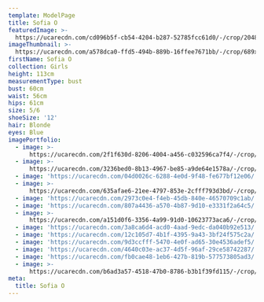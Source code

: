 ```yaml
---
template: ModelPage
title: Sofia O
featuredImage: >-
  https://ucarecdn.com/cd096b5f-cb54-4204-b287-52785fcc61d0/-/crop/2048x677/0,222/-/preview/
imageThumbnail: >-
  https://ucarecdn.com/a578dca0-ffd5-494b-889b-16ffee7671bb/-/crop/689x1082/424,273/-/preview/
firstName: Sofia O
collection: Girls
height: 113cm
measurementType: bust
bust: 60cm
waist: 56cm
hips: 61cm
size: 5/6
shoeSize: '12'
hair: Blonde
eyes: Blue
imagePortfolio:
  - image: >-
      https://ucarecdn.com/2f1f630d-8206-4004-a456-c032596ca7f4/-/crop/1619x2237/0,211/-/preview/
  - image: >-
      https://ucarecdn.com/3236bed0-8b13-4967-be85-a9de64e1578a/-/crop/1482x2169/0,279/-/preview/
  - image: 'https://ucarecdn.com/04d0026c-6288-4e0d-9f48-fe677bf12e06/'
  - image: >-
      https://ucarecdn.com/635afae6-21ee-4797-853e-2cfff793d3bd/-/crop/4784x6710/0,650/-/preview/
  - image: 'https://ucarecdn.com/2973c0e4-f4eb-45db-840e-46570709c1ab/'
  - image: 'https://ucarecdn.com/807a4436-a570-4b87-9d10-e3331f2a64c5/'
  - image: >-
      https://ucarecdn.com/a151d0f6-3356-4a99-91d0-10623773aca6/-/crop/1494x2275/129,0/-/preview/
  - image: 'https://ucarecdn.com/3a8ca6d4-acd0-4aad-9edc-da040b92e513/'
  - image: 'https://ucarecdn.com/12c105d7-4b1f-4395-9a43-3bf24f575c2a/'
  - image: 'https://ucarecdn.com/9d3ccfff-5470-4e0f-ad65-30e4536adef5/'
  - image: 'https://ucarecdn.com/4640c03e-ac37-4d5f-96af-29ce58742287/'
  - image: 'https://ucarecdn.com/fb0cae48-1eb6-427b-819b-577573805ad3/'
  - image: >-
      https://ucarecdn.com/b6ad3a57-4518-47b0-8786-b3b1f39fd115/-/crop/2048x1527/0,0/-/preview/
meta:
  title: Sofia O
---
```


